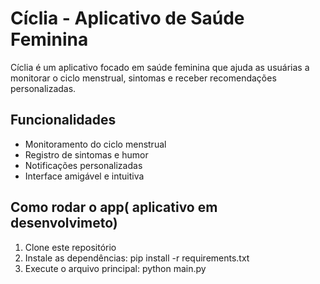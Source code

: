 # Cíclia - Aplicativo de Saúde Feminina

Cíclia é um aplicativo focado em saúde feminina que ajuda as usuárias a monitorar o ciclo menstrual, sintomas e receber recomendações personalizadas.

## Funcionalidades

- Monitoramento do ciclo menstrual  
- Registro de sintomas e humor  
- Notificações personalizadas  
- Interface amigável e intuitiva  

## Como rodar o app( aplicativo em desenvolvimeto)

1. Clone este repositório  
2. Instale as dependências: pip install -r requirements.txt  
3. Execute o arquivo principal: python main.py  

